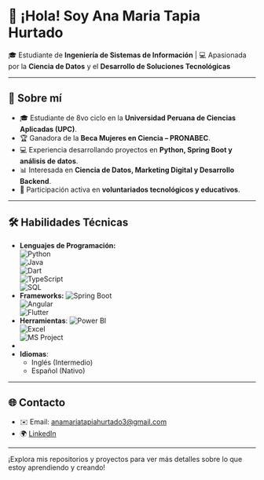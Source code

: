 # 👋 ¡Hola! Soy Ana Maria Tapia Hurtado

🎓 Estudiante de **Ingeniería de Sistemas de Información** | 💻 Apasionada por la **Ciencia de Datos** y el **Desarrollo de Soluciones Tecnológicas**

---

## 🌟 Sobre mí
- 🎓 Estudiante de 8vo ciclo en la **Universidad Peruana de Ciencias Aplicadas (UPC)**.  
- 🏆 Ganadora de la **Beca Mujeres en Ciencia – PRONABEC**.  
- 💻 Experiencia desarrollando proyectos en **Python, Spring Boot y análisis de datos**.  
- 📊 Interesada en **Ciencia de Datos, Marketing Digital y Desarrollo Backend**.  
- 🤝 Participación activa en **voluntariados tecnológicos y educativos**.  
---

## 🛠 Habilidades Técnicas
- **Lenguajes de Programación:**  
![Python](https://img.shields.io/badge/Python-3776AB?style=flat&logo=python&logoColor=white)  
![Java](https://img.shields.io/badge/Java-ED8B00?style=flat&logo=java&logoColor=white)  
![Dart](https://img.shields.io/badge/Dart-0175C2?style=flat&logo=dart&logoColor=white)  
![TypeScript](https://img.shields.io/badge/TypeScript-007ACC?style=flat&logo=typescript&logoColor=white)  
![SQL](https://img.shields.io/badge/SQL-4479A1?style=flat&logo=postgresql&logoColor=white)  
- **Frameworks:**
![Spring Boot](https://img.shields.io/badge/SpringBoot-6DB33F?style=flat&logo=spring&logoColor=white)  
![Angular](https://img.shields.io/badge/Angular-DD0031?style=flat&logo=angular&logoColor=white)  
![Flutter](https://img.shields.io/badge/Flutter-02569B?style=flat&logo=flutter&logoColor=white)  
- **Herramientas**:
![Power BI](https://img.shields.io/badge/Power%20BI-F2C811?style=flat&logo=powerbi&logoColor=black)  
![Excel](https://img.shields.io/badge/Excel-217346?style=flat&logo=microsoft-excel&logoColor=white)  
![MS Project](https://img.shields.io/badge/MS%20Project-217346?style=flat&logo=microsoft&logoColor=white)
- 
- **Idiomas**:
  - Inglés (Intermedio)
  - Español (Nativo)
---

## 🌐 Contacto
- ✉️ Email: [anamariatapiahurtado3@gmail.com](mailto:anamariatapiahurtado3@gmail.com)
- 🌍 [LinkedIn](https://www.linkedin.com/in/ana-maria-tapia-hurtado-6a420131a)

---

¡Explora mis repositorios y proyectos para ver más detalles sobre lo que estoy aprendiendo y creando!
